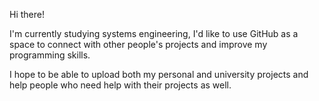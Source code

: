 Hi there!

I'm currently studying systems engineering, I'd like to use GitHub as a space to connect with other people's projects and improve my programming skills.

I hope to be able to upload both my personal and university projects and help people who need help with their projects as well.
